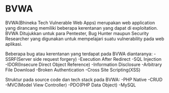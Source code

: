 # BVWA
BVWA(Bhineka Tech Vulnerable Web Apps) merupakan web application yang dirancang memiliki beberapa kerentanan yang dapat di exploitation. 
BVWA Ditujukkan untuk para Pentester, Bug Hunter maupun Security Researcher yang digunakan untuk mempelajari suatu vulnerability pada web aplikasi.

Beberapa bug atau kerentanan yang terdapat pada BVWA diantaranya:
-SSRF(Server side request forgery)
-Execution After Redirect
-SQL Injection 
-IDOR(Insecure Direct Object Reference)
-Information Disclosure
-Arbitrary File Download
-Broken Authentication
-Cross Site Scripting(XSS)


Struktur pada source code dan tech stack pada BVWA:
-PHP Native
-CRUD
-MVC(Model View Controller)
-PDO(PHP Data Object)
-MySQL
  
 
